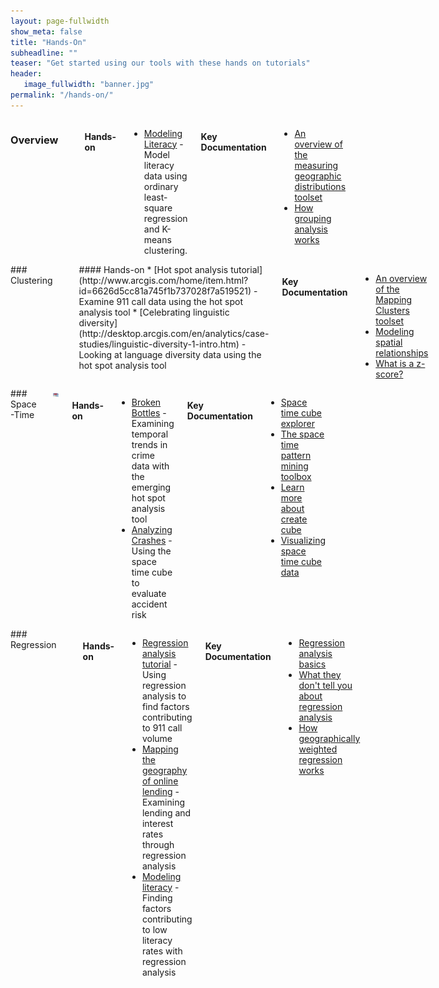```yaml
---
layout: page-fullwidth
show_meta: false
title: "Hands-On"
subheadline: ""
teaser: "Get started using our tools with these hands on tutorials"
header:
   image_fullwidth: "banner.jpg"
permalink: "/hands-on/"
---
```


<div id="overview_div" markdown="1" class="row">

<div class="small-12 large-6 columns" markdown="1" top="0">

### Overview

<a href="https://www.youtube.com/watch?v=3d_8nQpSCgE&index=43&list=PLaPDDLTCmy4YcXpv_ypX3YicMHVUOuGYR" target="_blank"><img src="/images/grouping_2_sm-play.PNG" alt="hi" class="inline"/></a>

#### Hands-on

* [Modeling Literacy](http://desktop.arcgis.com/en/analytics/case-studies/modeling-literacy.htm) - Model literacy data using ordinary least-square regression and K-means clustering.

#### Key Documentation

* [An overview of the measuring geographic distributions toolset](http://pro.arcgis.com/en/pro-app/tool-reference/spatial-statistics/an-overview-of-the-measuring-geographic-distributions-toolset.htm)
* [How grouping analysis works](http://pro.arcgis.com/en/pro-app/tool-reference/spatial-statistics/how-grouping-analysis-works.htm)
</div>

<div class="small-12 large-6 columns" markdown="1" top="0">
### Clustering
<a href="https://www.youtube.com/watch?v=qQNOlfOYtyw&index=51&list=PLaPDDLTCmy4YcXpv_ypX3YicMHVUOuGYR" target="_blank"><img src="/images/Clustering_3images-sm-play.PNG" alt="hi" class="inline"/></a>
#### Hands-on
* [Hot spot analysis tutorial](http://www.arcgis.com/home/item.html?id=6626d5cc81a745f1b737028f7a519521) - Examine 911 call data using the hot spot analysis tool
* [Celebrating linguistic diversity](http://desktop.arcgis.com/en/analytics/case-studies/linguistic-diversity-1-intro.htm) - Looking at language diversity data using the hot spot analysis tool

#### Key Documentation

* [An overview of the Mapping Clusters toolset](http://pro.arcgis.com/en/pro-app/tool-reference/spatial-statistics/an-overview-of-the-mapping-clusters-toolset.htm)
* [Modeling spatial relationships](http://pro.arcgis.com/en/pro-app/tool-reference/spatial-statistics/modeling-spatial-relationships.htm)
* [What is a z-score?](http://pro.arcgis.com/en/pro-app/tool-reference/spatial-statistics/what-is-a-z-score-what-is-a-p-value.htm)
</div>

</div>


<div id="overview_div" markdown="1" class="row">
<div class="small-12 large-6 columns" markdown="1" top="0">
### Space-Time
<a href="https://www.youtube.com/watch?v=0aV6HHwJuo4&index=50&list=PLaPDDLTCmy4YcXpv_ypX3YicMHVUOuGYR" target="_blank"><img src="/images/whats-new-play.jpg" alt="hi" class="inline"/></a>

#### Hands-on

* [Broken Bottles](http://desktop.arcgis.com/en/analytics/case-studies/broken-bottles-1-overview.htm) - Examining temporal trends in crime data with the emerging hot spot analysis tool
* [Analyzing Crashes](http://desktop.arcgis.com/en/analytics/case-studies/analyzing-crashes-1-overview.htm) - Using the space time cube to evaluate accident risk

#### Key Documentation

* [Space time cube explorer](http://esriurl.com/spacetimecubeexplorer)
* [The space time pattern mining toolbox](http://pro.arcgis.com/en/pro-app/tool-reference/space-time-pattern-mining/an-overview-of-the-space-time-pattern-mining-toolbox.htm)
* [Learn more about create cube](http://pro.arcgis.com/en/pro-app/tool-reference/space-time-pattern-mining/learnmorecreatecube.htm)
* [Visualizing space time cube data](http://pro.arcgis.com/en/pro-app/tool-reference/space-time-pattern-mining/visualizing-cube-data.htm)
</div>

<div class="small-12 large-6 columns" markdown="1" top="0">
### Regression
<a href="http://www.esri.com/videos/watch?videoid=3871&isLegacy=true&title=modeling-spatial-relationships-using-regression-analysis" target="_blank"><img src="/images/model-regression-banner-sm-play.png" alt="hi" class="inline"/></a>

#### Hands-on

* [Regression analysis tutorial](http://www.arcgis.com/home/item.html?id=71a65d35688a4502b123cbdfc99afdee) - Using regression analysis to find factors contributing to 911 call volume
* [Mapping the geography of online lending](http://desktop.arcgis.com/en/analytics/case-studies/fair-lending-1-intro.htm) - Examining lending and interest rates through regression analysis
* [Modeling literacy](http://desktop.arcgis.com/en/analytics/case-studies/modeling-literacy.htm) - Finding factors contributing to low literacy rates with regression analysis

#### Key Documentation

* [Regression analysis basics](http://pro.arcgis.com/en/pro-app/tool-reference/spatial-statistics/regression-analysis-basics.htm)
* [What they don't tell you about regression analysis](http://pro.arcgis.com/en/pro-app/tool-reference/spatial-statistics/what-they-don-t-tell-you-about-regression-analysis.htm)
* [How geographically weighted regression works](http://pro.arcgis.com/en/pro-app/tool-reference/spatial-statistics/how-gwr-regression-works.htm)
</div>

</div>